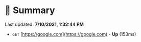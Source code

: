 # 📖 Summary
Last updated: **7/10/2021, 1:32:44 PM**

- `GET` [https://google.com](https://google.com) - **Up** (153ms)

